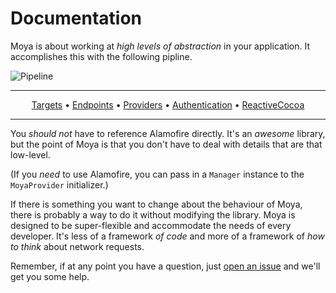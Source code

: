 Documentation
=============

Moya is about working at *high levels of abstraction* in your application. 
It accomplishes this with the following pipline. 

![Pipeline](https://raw.github.com/Moya/Moya/master/web/pipeline.png)

----------------

<p align="center">
    <a href="Targets.md">Targets</a> &bull; <a href="Endpoints.md">Endpoints</a> &bull; <a href="Providers.md">Providers</a> &bull; <a href="Authentication.md">Authentication</a> &bull; <a href="ReactiveExtensions.md">ReactiveCocoa</a>
</p>

----------------

You _should not_ have to reference Alamofire directly. It's an _awesome_ 
library, but the point of Moya is that you don't have to deal with details
that are that low-level. 

(If you _need_ to use Alamofire, you can pass in a `Manager` instance to the
`MoyaProvider` initializer.)

If there is something you want to change about the behaviour of Moya, there is 
probably a way to do it without modifying the library. Moya is designed to be 
super-flexible and accommodate the needs of every developer. It's less of a 
framework _of code_ and more of a framework of _how to think_ about network 
requests. 

Remember, if at any point you have a question, just [open an issue](http://github.com/Moya/Moya/issues/new) 
and we'll get you some help.
